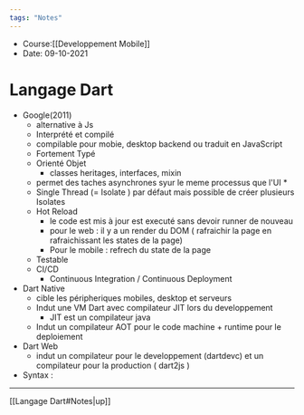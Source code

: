 ```yaml
---
tags: "Notes"
---
```


* Course:[[Developpement Mobile]]
* Date: 09-10-2021 


# Langage Dart
* Google(2011)
	* alternative à Js 
	* Interprété et compilé 
	* compilable pour mobie, desktop backend ou traduit en JavaScript
	* Fortement Typé 
	* Orienté Objet 
		* classes heritages, interfaces, mixin 
	* permet des taches asynchrones syur le meme processus que l'UI
		* 
	* Single Thread (= Isolate ) par défaut mais possible de créer plusieurs Isolates 
	* Hot Reload
		* le code est mis à jour est executé sans devoir runner de nouveau
		* pour le web : il y a un render du DOM ( rafraichir la page en rafraichissant les states de la page)
		* Pour le mobile : refrech du state de la page 
	* Testable 
	* CI/CD
		* Continuous Integration / Continuous Deployment 
* Dart Native
	* cible les péripheriques mobiles, desktop et serveurs 
	* Indut une VM Dart avec compilateur JIT lors du developpement 
		* JIT est un compilateur java 
	* Indut un compilateur AOT pour le code machine + runtime pour le deploiement 
* Dart Web 
	* indut un compilateur pour le developpement (dartdevc) et un compilateur pour la production ( dart2js )
* Syntax : 




---
[[Langage Dart#Notes|up]]